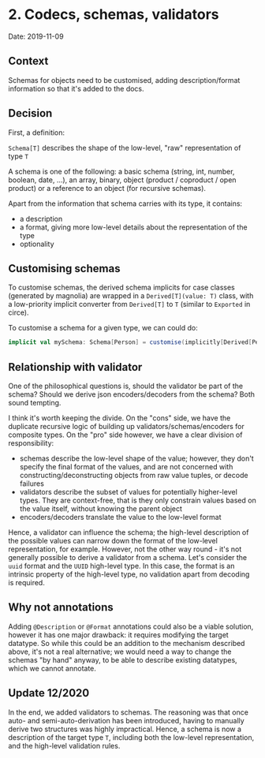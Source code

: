 # 2. Codecs, schemas, validators

Date: 2019-11-09

## Context

Schemas for objects need to be customised, adding description/format information so that it's added to the docs.

## Decision

First, a definition:

`Schema[T]` describes the shape of the low-level, "raw" representation of type `T`

A schema is one of the following: a basic schema (string, int, number, boolean, date, ...), an array, binary, 
object (product / coproduct / open product) or a reference to an object (for recursive schemas). 

Apart from the information that schema carries with its type, it contains:

* a description
* a format, giving more low-level details about the representation of the type
* optionality

## Customising schemas

To customise schemas, the derived schema implicits for case classes (generated by magnolia) are wrapped in a 
`Derived[T](value: T)` class, with a low-priority implicit converter from `Derived[T]` to `T` (similar to `Exported`
in circe).

To customise a schema for a given type, we can could do:

```scala
implicit val mySchema: Schema[Person] = customise(implicitly[Derived[Person]].value)
```

## Relationship with validator

One of the philosophical questions is, should the validator be part of the schema? Should we derive json 
encoders/decoders from the schema? Both sound tempting.

I think it's worth keeping the divide. On the "cons" side, we have the duplicate recursive logic of building up 
validators/schemas/encoders for composite types. On the "pro" side however, we have a clear division of responsibility:

* schemas describe the low-level shape of the value; however, they don't specify the final format of the values, and are not concerned with constructing/deconstructing objects from raw value tuples, or decode failures
* validators describe the subset of values for potentially higher-level types. They are context-free, that is they only constrain values based on the value itself, without knowing the parent object
* encoders/decoders translate the value to the low-level format

Hence, a validator can influence the schema; the high-level description of the possible values can narrow down the format of the low-level representation, for example. However, not the other way round - it's not generally possible to derive a validator from a schema. Let's consider the `uuid` format and the `UUID` high-level type. In this case, the format is an intrinsic property of the high-level type, no validation apart from decoding is required.

## Why not annotations

Adding `@Description` or `@Format` annotations could also be a viable solution, however it has one major drawback: it requires modifying the target datatype. So while this could be an addition to the mechanism described above, it's not a real alternative; we would need a way to change the schemas "by hand" anyway, to be able to describe existing datatypes, which we cannot annotate.

## Update 12/2020

In the end, we added validators to schemas. The reasoning was that once auto- and semi-auto-derivation has been 
introduced, having to manually derive two structures was highly impractical. Hence, a schema is now a description
of the target type `T`, including both the low-level representation, and the high-level validation rules.